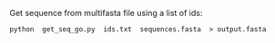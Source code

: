 Get sequence from multifasta file using a list of ids:

    python  get_seq_go.py  ids.txt  sequences.fasta  > output.fasta

